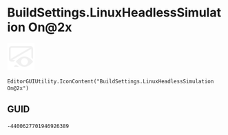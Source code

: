 # BuildSettings.LinuxHeadlessSimulation On@2x
![](/img/BuildSettings.LinuxHeadlessSimulation%20On@2x.png)

``` CSharp
EditorGUIUtility.IconContent("BuildSettings.LinuxHeadlessSimulation On@2x")
```
## GUID
```
-4400627701946926389
```
